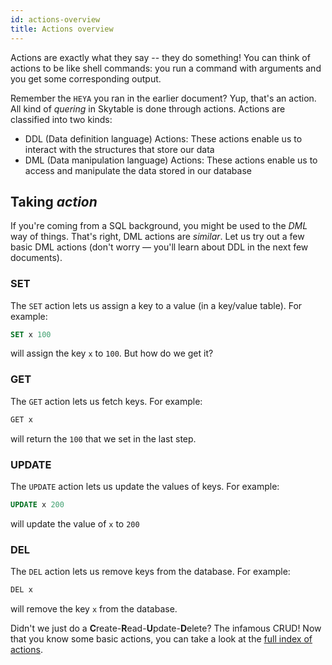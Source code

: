 ```yaml
---
id: actions-overview
title: Actions overview
---
```


Actions are exactly what they say -- they do something! You can think of actions to be like
shell commands: you run a command with arguments and you get some corresponding output.

Remember the `HEYA` you ran in the earlier document? Yup, that's an action. All kind of _quering_ in Skytable is done through actions. Actions are classified into two kinds:

- DDL (Data definition language) Actions: These actions enable us to interact with the structures
  that store our data
- DML (Data manipulation language) Actions: These actions enable us to access and manipulate the data stored in our database

## Taking _action_

If you're coming from a SQL background, you might be used to the _DML_ way of things. That's right, DML actions are _similar_.
Let us try out a few basic DML actions (don't worry &mdash; you'll learn about DDL in the next few documents).

### SET

The `SET` action lets us assign a key to a value (in a key/value table). For example:

```sql
SET x 100
```

will assign the key `x` to `100`. But how do we get it?

### GET

The `GET` action lets us fetch keys. For example:

```sql
GET x
```

will return the `100` that we set in the last step.

### UPDATE

The `UPDATE` action lets us update the values of keys. For example:

```sql
UPDATE x 200
```

will update the value of `x` to `200`

### DEL

The `DEL` action lets us remove keys from the database. For example:

```sql
DEL x
```

will remove the key `x` from the database.

Didn't we just do a **C**reate-**R**ead-**U**pdate-**D**elete? The infamous CRUD! Now that you know
some basic actions, you can take a look at the [full index of actions](all-actions).
